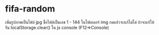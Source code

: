 # fifa-random

เพิ่มรูปภาพเป็นไฟล์ jpg ชื่อไฟล์เป็นเลข 1 - 144 ในโฟลเดอร์ img
กดแล้วจะแก้ไม่ได่ ถ้าจะแก้ให้รัน localStorage.clear() ใน js console (F12=>Console)

